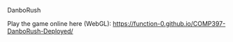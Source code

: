 DanboRush

Play the game online here (WebGL): https://function-0.github.io/COMP397-DanboRush-Deployed/
